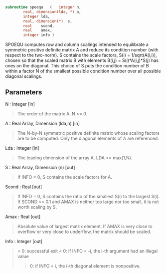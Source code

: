 ```fortran
subroutine spoequ	(	integer	n,
		real, dimension(lda, *)	a,
		integer	lda,
		real, dimension(*)	s,
		real	scond,
		real	amax,
		integer	info )
```

 SPOEQU computes row and column scalings intended to equilibrate a
 symmetric positive definite matrix A and reduce its condition number
 (with respect to the two-norm).  S contains the scale factors,
 S(i) = 1/sqrt(A(i,i)), chosen so that the scaled matrix B with
 elements B(i,j) = S(i)*A(i,j)*S(j) has ones on the diagonal.  This
 choice of S puts the condition number of B within a factor N of the
 smallest possible condition number over all possible diagonal
 scalings.

## Parameters
N : Integer [in]
> The order of the matrix A.  N >= 0.

A : Real Array, Dimension (lda,n) [in]
> The N-by-N symmetric positive definite matrix whose scaling
> factors are to be computed.  Only the diagonal elements of A
> are referenced.

Lda : Integer [in]
> The leading dimension of the array A.  LDA >= max(1,N).

S : Real Array, Dimension (n) [out]
> If INFO = 0, S contains the scale factors for A.

Scond : Real [out]
> If INFO = 0, S contains the ratio of the smallest S(i) to
> the largest S(i).  If SCOND >= 0.1 and AMAX is neither too
> large nor too small, it is not worth scaling by S.

Amax : Real [out]
> Absolute value of largest matrix element.  If AMAX is very
> close to overflow or very close to underflow, the matrix
> should be scaled.

Info : Integer [out]
> = 0:  successful exit
> < 0:  if INFO = -i, the i-th argument had an illegal value
> > 0:  if INFO = i, the i-th diagonal element is nonpositive.

